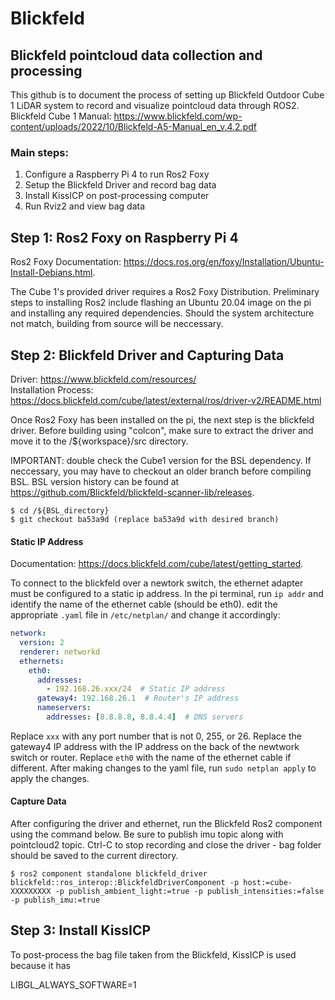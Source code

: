 # Blickfeld
## Blickfeld pointcloud data collection and processing

This github is to document the process of setting up Blickfeld Outdoor Cube 1 LiDAR system to record and visualize pointcloud data through ROS2. \
Blickfeld Cube 1 Manual: https://www.blickfeld.com/wp-content/uploads/2022/10/Blickfeld-A5-Manual_en_v.4.2.pdf

### Main steps:
1.  Configure a Raspberry Pi 4 to run Ros2 Foxy
2.  Setup the Blickfeld Driver and record bag data
3.  Install KissICP on post-processing computer
4.  Run Rviz2 and view bag data

## Step 1: Ros2 Foxy on Raspberry Pi 4

Ros2 Foxy Documentation: https://docs.ros.org/en/foxy/Installation/Ubuntu-Install-Debians.html.

The Cube 1's provided driver requires a Ros2 Foxy Distribution. Preliminary steps to installing Ros2 include flashing an Ubuntu 20.04 image on the pi and installing any required dependencies. Should the system architecture not match, building from source will be neccessary.

## Step 2: Blickfeld Driver and Capturing Data

Driver: https://www.blickfeld.com/resources/ \
Installation Process: https://docs.blickfeld.com/cube/latest/external/ros/driver-v2/README.html

Once Ros2 Foxy has been installed on the pi, the next step is the blickfeld driver. Before building using "colcon", make sure to extract the driver and move it to the /${workspace}/src directory.

IMPORTANT: double check the Cube1 version for the BSL dependency. If neccessary, you may have to checkout an older branch before compiling BSL. BSL version history can be found at https://github.com/Blickfeld/blickfeld-scanner-lib/releases.

```console
$ cd /${BSL_directory}
$ git checkout ba53a9d (replace ba53a9d with desired branch)
```

#### Static IP Address

Documentation: https://docs.blickfeld.com/cube/latest/getting_started.

To connect to the blickfeld over a newtork switch, the ethernet adapter must be configured to a static ip address. In the pi terminal, run `ip addr` and identify the name of the ethernet cable (should be eth0). 
edit the appropriate `.yaml` file in `/etc/netplan/` and change it accordingly:

```yaml
network:
  version: 2
  renderer: networkd
  ethernets:
    eth0:
      addresses:
        - 192.168.26.xxx/24  # Static IP address
      gateway4: 192.168.26.1  # Router's IP address
      nameservers:
        addresses: [8.8.8.8, 8.8.4.4]  # DNS servers
```

Replace `xxx` with any port number that is not 0, 255, or 26. Replace the gateway4 IP address with the IP address on the back of the newtwork switch or router. Replace `eth0` with the name of the ethernet cable if different.
After making changes to the yaml file, run `sudo netplan apply` to apply the changes.

#### Capture Data

After configuring the driver and ethernet, run the Blickfeld Ros2 component using the command below. Be sure to publish imu topic along with pointcloud2 topic. Ctrl-C to stop recording and close the driver - bag folder should be saved to the current directory.

```console
$ ros2 component standalone blickfeld_driver blickfeld::ros_interop::BlickfeldDriverComponent -p host:=cube-XXXXXXXXX -p publish_ambient_light:=true -p publish_intensities:=false -p publish_imu:=true
```

## Step 3: Install KissICP

To post-process the bag file taken from the Blickfeld, KissICP is used because it has 

LIBGL_ALWAYS_SOFTWARE=1
